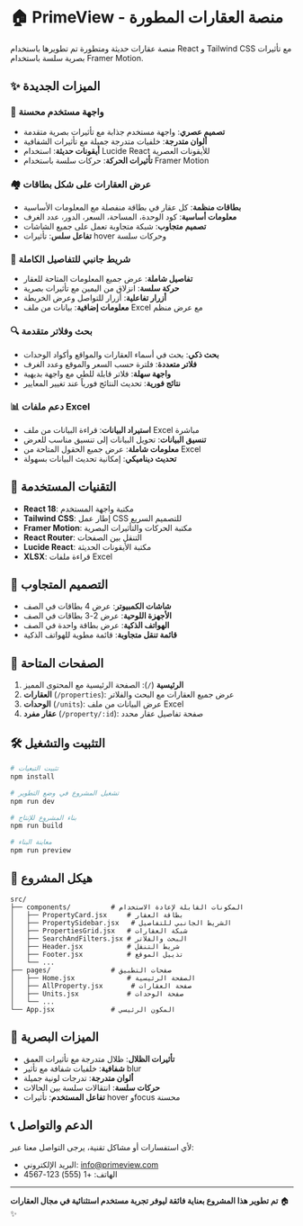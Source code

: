 # 🏠 PrimeView - منصة العقارات المطورة

منصة عقارات حديثة ومتطورة تم تطويرها باستخدام React و Tailwind CSS مع تأثيرات بصرية سلسة باستخدام Framer Motion.

## ✨ الميزات الجديدة

### 🎨 واجهة مستخدم محسنة
- **تصميم عصري**: واجهة مستخدم جذابة مع تأثيرات بصرية متقدمة
- **ألوان متدرجة**: خلفيات متدرجة جميلة مع تأثيرات الشفافية
- **أيقونات حديثة**: استخدام Lucide React للأيقونات العصرية
- **تأثيرات الحركة**: حركات سلسة باستخدام Framer Motion

### 🏘️ عرض العقارات على شكل بطاقات
- **بطاقات منظمة**: كل عقار في بطاقة منفصلة مع المعلومات الأساسية
- **معلومات أساسية**: كود الوحدة، المساحة، السعر، الدور، عدد الغرف
- **تصميم متجاوب**: شبكة متجاوبة تعمل على جميع الشاشات
- **تفاعل سلس**: تأثيرات hover وحركات سلسة

### 📱 شريط جانبي للتفاصيل الكاملة
- **تفاصيل شاملة**: عرض جميع المعلومات المتاحة للعقار
- **حركة سلسة**: انزلاق من اليمين مع تأثيرات بصرية
- **أزرار تفاعلية**: أزرار للتواصل وعرض الخريطة
- **معلومات إضافية**: بيانات من ملف Excel مع عرض منظم

### 🔍 بحث وفلاتر متقدمة
- **بحث ذكي**: بحث في أسماء العقارات والمواقع وأكواد الوحدات
- **فلاتر متعددة**: فلترة حسب السعر والموقع وعدد الغرف
- **واجهة سهلة**: فلاتر قابلة للطي مع واجهة بديهية
- **نتائج فورية**: تحديث النتائج فورياً عند تغيير المعايير

### 📊 دعم ملفات Excel
- **استيراد البيانات**: قراءة البيانات من ملف Excel مباشرة
- **تنسيق البيانات**: تحويل البيانات إلى تنسيق مناسب للعرض
- **معلومات شاملة**: عرض جميع الحقول المتاحة من Excel
- **تحديث ديناميكي**: إمكانية تحديث البيانات بسهولة

## 🚀 التقنيات المستخدمة

- **React 18**: مكتبة واجهة المستخدم
- **Tailwind CSS**: إطار عمل CSS للتصميم السريع
- **Framer Motion**: مكتبة الحركات والتأثيرات البصرية
- **React Router**: التنقل بين الصفحات
- **Lucide React**: مكتبة الأيقونات الحديثة
- **XLSX**: قراءة ملفات Excel

## 📱 التصميم المتجاوب

- **شاشات الكمبيوتر**: عرض 4 بطاقات في الصف
- **الأجهزة اللوحية**: عرض 2-3 بطاقات في الصف
- **الهواتف الذكية**: عرض بطاقة واحدة في الصف
- **قائمة تنقل متجاوبة**: قائمة مطوية للهواتف الذكية

## 🎯 الصفحات المتاحة

1. **الرئيسية** (`/`): الصفحة الرئيسية مع المحتوى المميز
2. **العقارات** (`/properties`): عرض جميع العقارات مع البحث والفلاتر
3. **الوحدات** (`/units`): عرض البيانات من ملف Excel
4. **عقار مفرد** (`/property/:id`): صفحة تفاصيل عقار محدد

## 🛠️ التثبيت والتشغيل

```bash
# تثبيت التبعيات
npm install

# تشغيل المشروع في وضع التطوير
npm run dev

# بناء المشروع للإنتاج
npm run build

# معاينة البناء
npm run preview
```

## 📁 هيكل المشروع

```
src/
├── components/          # المكونات القابلة لإعادة الاستخدام
│   ├── PropertyCard.jsx     # بطاقة العقار
│   ├── PropertySidebar.jsx   # الشريط الجانبي للتفاصيل
│   ├── PropertiesGrid.jsx   # شبكة العقارات
│   ├── SearchAndFilters.jsx # البحث والفلاتر
│   ├── Header.jsx           # شريط التنقل
│   ├── Footer.jsx           # تذييل الموقع
│   └── ...
├── pages/               # صفحات التطبيق
│   ├── Home.jsx             # الصفحة الرئيسية
│   ├── AllProperty.jsx       # صفحة العقارات
│   ├── Units.jsx            # صفحة الوحدات
│   └── ...
└── App.jsx              # المكون الرئيسي
```

## 🎨 الميزات البصرية

- **تأثيرات الظلال**: ظلال متدرجة مع تأثيرات العمق
- **شفافية**: خلفيات شفافة مع تأثير blur
- **ألوان متدرجة**: تدرجات لونية جميلة
- **حركات سلسة**: انتقالات سلسة بين الحالات
- **تفاعل المستخدم**: تأثيرات hover وfocus محسنة

## 📞 الدعم والتواصل

لأي استفسارات أو مشاكل تقنية، يرجى التواصل معنا عبر:
- البريد الإلكتروني: info@primeview.com
- الهاتف: +1 (555) 123-4567

---

**تم تطوير هذا المشروع بعناية فائقة ليوفر تجربة مستخدم استثنائية في مجال العقارات** 🏠✨